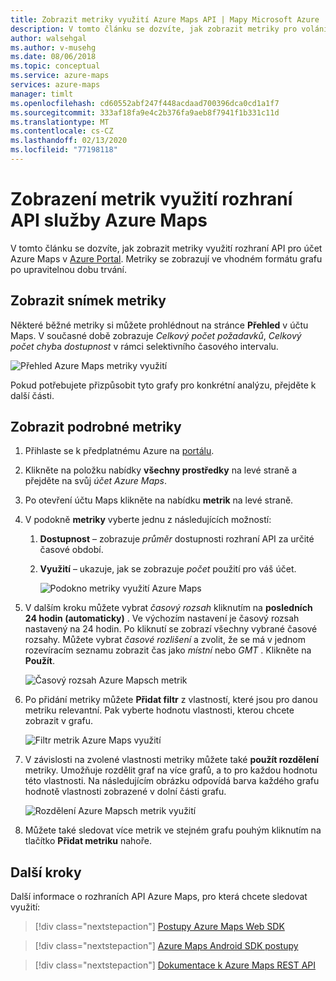 ```yaml
---
title: Zobrazit metriky využití Azure Maps API | Mapy Microsoft Azure
description: V tomto článku se dozvíte, jak zobrazit metriky pro volání rozhraní API služby Microsoft Azure Maps v Azure Portal.
author: walsehgal
ms.author: v-musehg
ms.date: 08/06/2018
ms.topic: conceptual
ms.service: azure-maps
services: azure-maps
manager: timlt
ms.openlocfilehash: cd60552abf247f448acdaad700396dca0cd1a1f7
ms.sourcegitcommit: 333af18fa9e4c2b376fa9aeb8f7941f1b331c11d
ms.translationtype: MT
ms.contentlocale: cs-CZ
ms.lasthandoff: 02/13/2020
ms.locfileid: "77198118"
---
```

# <a name="view-azure-maps-api-usage-metrics"></a>Zobrazení metrik využití rozhraní API služby Azure Maps

V tomto článku se dozvíte, jak zobrazit metriky využití rozhraní API pro účet Azure Maps v [Azure Portal](https://portal.azure.com). Metriky se zobrazují ve vhodném formátu grafu po upravitelnou dobu trvání.

## <a name="view-metric-snapshot"></a>Zobrazit snímek metriky

Některé běžné metriky si můžete prohlédnout na stránce **Přehled** v účtu Maps. V současné době zobrazuje *Celkový počet požadavků*, *Celkový počet chyb*a *dostupnost* v rámci selektivního časového intervalu.

![Přehled Azure Maps metriky využití](media/how-to-view-api-usage/portal-overview.png)

Pokud potřebujete přizpůsobit tyto grafy pro konkrétní analýzu, přejděte k další části.

## <a name="view-detailed-metrics"></a>Zobrazit podrobné metriky

1. Přihlaste se k předplatnému Azure na [portálu](https://portal.azure.com).

2. Klikněte na položku nabídky **všechny prostředky** na levé straně a přejděte na svůj *účet Azure Maps*.

3. Po otevření účtu Maps klikněte na nabídku **metrik** na levé straně.

4. V podokně **metriky** vyberte jednu z následujících možností:

   1. **Dostupnost** – zobrazuje *průměr* dostupnosti rozhraní API za určité časové období.
   2. **Využití** – ukazuje, jak se zobrazuje *počet* použití pro váš účet.

      ![Podokno metriky využití Azure Maps](media/how-to-view-api-usage/portal-metrics.png)

5. V dalším kroku můžete vybrat *časový rozsah* kliknutím na **posledních 24 hodin (automaticky)** . Ve výchozím nastavení je časový rozsah nastavený na 24 hodin. Po kliknutí se zobrazí všechny vybrané časové rozsahy. Můžete vybrat *časové rozlišení* a zvolit, že se má v jednom rozevíracím seznamu zobrazit čas jako *místní* nebo *GMT* . Klikněte na **Použít**.

    ![Časový rozsah Azure Mapsch metrik](media/how-to-view-api-usage/time-range.png)

6. Po přidání metriky můžete **Přidat filtr** z vlastností, které jsou pro danou metriku relevantní. Pak vyberte hodnotu vlastnosti, kterou chcete zobrazit v grafu.

    ![Filtr metrik Azure Maps využití](media/how-to-view-api-usage/filter.png)

7. V závislosti na zvolené vlastnosti metriky můžete také **použít rozdělení** metriky. Umožňuje rozdělit graf na více grafů, a to pro každou hodnotu této vlastnosti. Na následujícím obrázku odpovídá barva každého grafu hodnotě vlastnosti zobrazené v dolní části grafu.

    ![Rozdělení Azure Mapsch metrik využití](media/how-to-view-api-usage/splitting.png)

8. Můžete také sledovat více metrik ve stejném grafu pouhým kliknutím na tlačítko **Přidat metriku** nahoře.

## <a name="next-steps"></a>Další kroky

Další informace o rozhraních API Azure Maps, pro která chcete sledovat využití:
> [!div class="nextstepaction"] 
> [Postupy Azure Maps Web SDK](how-to-use-map-control.md)

> [!div class="nextstepaction"] 
> [Azure Maps Android SDK postupy](how-to-use-android-map-control-library.md)

> [!div class="nextstepaction"]
> [Dokumentace k Azure Maps REST API](https://docs.microsoft.com/rest/api/maps)
